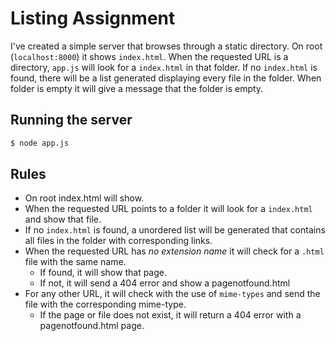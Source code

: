 # Listing Assignment

I've created a simple server that browses through a static directory. On root (``localhost:8000``) it shows ``index.html``. When the requested URL is a directory,  ``app.js`` will look for a ``index.html`` in that folder. If no ``index.html`` is found, there will be a list generated displaying every file in the folder. When folder is empty it will give a message that the folder is empty.

## Running the server
```sh
$ node app.js
```

## Rules

* On root index.html will show.
* When the requested URL points to a folder it will look for a ``index.html`` and show that file.
 * If no ``index.html`` is found, a unordered list will be generated that contains all files in the folder with corresponding links.
* When the requested URL has *no extension name* it will check for a ``.html`` file with the same name.
  * If found, it will show that page.
  * If not, it will send a 404 error and show a pagenotfound.html
* For any other URL, it will check with the use of ``mime-types`` and send the file with the corresponding mime-type.
  * If the page or file does not exist, it will return a 404 error with a pagenotfound.html page.

